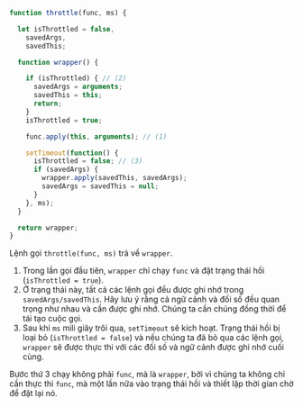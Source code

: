 ```js demo
function throttle(func, ms) {

  let isThrottled = false,
    savedArgs,
    savedThis;

  function wrapper() {

    if (isThrottled) { // (2)
      savedArgs = arguments;
      savedThis = this;
      return;
    }
    isThrottled = true;

    func.apply(this, arguments); // (1)

    setTimeout(function() {
      isThrottled = false; // (3)
      if (savedArgs) {
        wrapper.apply(savedThis, savedArgs);
        savedArgs = savedThis = null;
      }
    }, ms);
  }

  return wrapper;
}
```

Lệnh gọi `throttle(func, ms)` trả về `wrapper`.

1. Trong lần gọi đầu tiên, `wrapper` chỉ chạy `func` và đặt trạng thái hồi (`isThrottled = true`).
2. Ở trạng thái này, tất cả các lệnh gọi đều được ghi nhớ trong `savedArgs/savedThis`. Hãy lưu ý rằng cả ngữ cảnh và đối số đều quan trọng như nhau và cần được ghi nhớ. Chúng ta cần chúng đồng thời để tái tạo cuộc gọi.
3. Sau khi `ms` mili giây trôi qua, `setTimeout` sẽ kích hoạt. Trạng thái hồi bị loại bỏ (`isThrottled = false`) và nếu chúng ta đã bỏ qua các lệnh gọi, `wrapper` sẽ được thực thi với các đối số và ngữ cảnh được ghi nhớ cuối cùng.

Bước thứ 3 chạy không phải `func`, mà là `wrapper`, bởi vì chúng ta không chỉ cần thực thi `func`, mà một lần nữa vào trạng thái hồi và thiết lập thời gian chờ để đặt lại nó.
